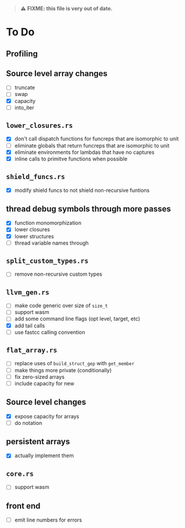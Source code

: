 > ⚠️ **FIXME: this file is very out of date.**

# To Do

## Profiling

## Source level array changes

- [ ] truncate
- [ ] swap
- [x] capacity
- [ ] into_iter

## `lower_closures.rs`

- [x] don't call dispatch functions for funcreps that are isomorphic to unit
- [ ] eliminate globals that return funcreps that are isomorphic to unit
- [x] eliminate environments for lambdas that have no captures
- [x] inline calls to primitve functions when possible

## `shield_funcs.rs`

- [x] modify shield funcs to not shield non-recursive funtions

## thread debug symbols through more passes

- [x] function monomorphization
- [x] lower closures
- [x] lower structures
- [ ] thread variable names through

## `split_custom_types.rs`

- [ ] remove non-recursive custom types

## `llvm_gen.rs`

- [ ] make code generic over size of `size_t`
- [ ] support wasm
- [ ] add some command line flags (opt level, target, etc)
- [x] add tail calls
- [ ] use fastcc calling convention

## `flat_array.rs`

- [ ] replace uses of `build_struct_gep` with `get_member`
- [ ] make things more private (conditionally)
- [ ] fix zero-sized arrays
- [ ] include capacity for new

## Source level changes

- [x] expose capacity for arrays
- [ ] do notation

## persistent arrays

- [x] actually implement them

## `core.rs`

- [ ] support wasm

## front end

- [ ] emit line numbers for errors
